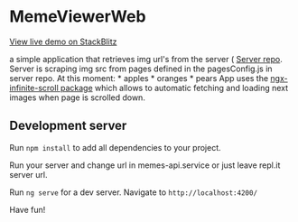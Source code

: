 # MemeViewerWeb

[View live demo on StackBlitz](https://stackblitz.com/github/PawelGajo/meme-wiever-web)

a simple application that retrieves img url's from the server ( [Server repo](https://github.com/PawelGajo/meme-viewer).
Server is scraping img src from pages defined in the pagesConfig.js in server repo.
At this moment:
	* apples
	* oranges
	* pears
App uses the [ngx-infinite-scroll package](https://www.npmjs.com/package/ngx-infinite-scroll) which allows to automatic fetching and loading next images when page is scrolled down.

## Development server

Run `npm install` to add all dependencies to your project.

Run your server and change url in memes-api.service or just leave repl.it server url.

Run `ng serve` for a dev server. Navigate to `http://localhost:4200/`



Have fun!
